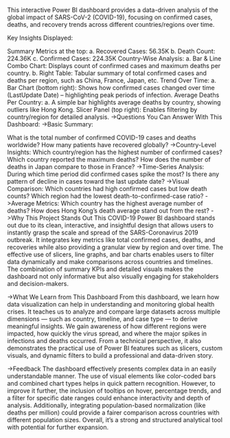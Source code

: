 This interactive Power BI dashboard provides a data-driven analysis of the global impact of SARS-CoV-2 (COVID-19), focusing on confirmed cases, deaths, and recovery trends across different countries/regions over time.

Key Insights Displayed:

Summary Metrics at the top: a. Recovered Cases: 56.35K b. Death Count: 224.36K c. Confirmed Cases: 224.35K
Country-Wise Analysis: a. Bar & Line Combo Chart: Displays count of confirmed cases and maximum deaths per country. b. Right Table: Tabular summary of total confirmed cases and deaths per region, such as China, France, Japan, etc.
Trend Over Time: a. Bar Chart (bottom right): Shows how confirmed cases changed over time (LastUpdate Date) – highlighting peak periods of infection.
Average Deaths Per Country: a. A simple bar highlights average deaths by country, showing outliers like Hong Kong.
Slicer Panel (top right): Enables filtering by country/region for detailed analysis.
->Questions You Can Answer With This Dashboard: ->Basic Summary:

What is the total number of confirmed COVID-19 cases and deaths worldwide?
How many patients have recovered globally? ->Country-Level Insights:
Which country/region has the highest number of confirmed cases?
Which country reported the maximum deaths?
How does the number of deaths in Japan compare to those in France? ->Time-Series Analysis:
During which time period did confirmed cases spike the most?
Is there any pattern of decline in cases toward the last update date? ->Visual Comparison:
Which countries had high confirmed cases but low death counts?
Which region had the lowest death-to-confirmed-case ratio? ->Average Metrics:
Which country has the highest average number of deaths?
How does Hong Kong’s death average stand out from the rest?
->Why This Project Stands Out This COVID-19 Power BI dashboard stands out due to its clean, interactive, and insightful design that allows users to instantly grasp the scale and spread of the SARS-Coronavirus 2019 outbreak. It integrates key metrics like total confirmed cases, deaths, and recoveries while also providing a granular view by region and over time. The effective use of slicers, line graphs, and bar charts enables users to filter data dynamically and make comparisons across countries and timelines. The combination of summary KPIs and detailed visuals makes the dashboard not only informative but also visually engaging for stakeholders and decision-makers.

->What We Learn from This Dashboard From this dashboard, we learn how data visualization can help in understanding and monitoring global health crises. It teaches us to analyze and compare large datasets across multiple dimensions — such as country, timeline, and case type — to derive meaningful insights. We gain awareness of how different regions were impacted, how quickly the virus spread, and where the major spikes in infections and deaths occurred. From a technical perspective, it also demonstrates the practical use of Power BI features such as slicers, custom visuals, and dynamic filters to build a professional and data-driven story.

->Feedback The dashboard effectively presents complex data in an easily understandable manner. The use of visual elements like color-coded bars and combined chart types helps in quick pattern recognition. However, to improve it further, the inclusion of tooltips on hover, percentage trends, and a filter for specific date ranges could enhance interactivity and depth of analysis. Additionally, integrating population-based normalization (like deaths per million) could provide a fairer comparison across countries with different population sizes. Overall, it’s a strong and structured analytical tool with potential for further expansion.
